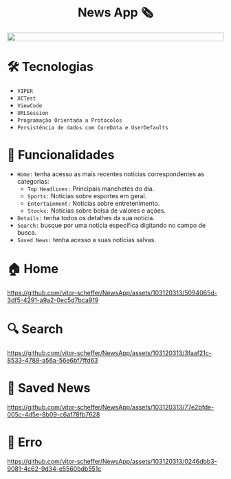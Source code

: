 <h1 align="center">News App 🗞️ </h1>
<div align="center">
  <div style="display: flex">
    <img align="center" style="width: 100%" src="https://github.com/vitor-scheffer/NewsApp/assets/103120313/9ad34c57-5892-4ece-9476-10460dab51a4" />
  </div>
</div>

# 🛠️ Tecnologias

- ```VIPER```
- ```XCTest```
- ```ViewCode```
- ```URLSession```
- ```Programação Orientada a Protocolos```
- ```Persistência de dados com CoreData e UserDefaults```

# 📝 Funcionalidades
- ```Home:``` tenha acesso as mais recentes noticias correspondentes as categorias:
  - ```Top Headlines:``` Principais manchetes do dia.
  - ```Sports:``` Noticias sobre esportes em geral.
  - ```Entertainment:``` Noticias sobre entretenimento.
  - ```Stocks:``` Notícias sobre bolsa de valores e ações.
- ```Details:``` tenha todos os detalhes da sua notícia.
- ```Search:``` busque por uma notícia específica digitando no campo de busca.
- ```Saved News:``` tenha acesso a suas notícias salvas.

# 🏠 Home

https://github.com/vitor-scheffer/NewsApp/assets/103120313/5094065d-3df5-4291-a9a2-0ec5d7bca919

# 🔍 Search

https://github.com/vitor-scheffer/NewsApp/assets/103120313/3faaf21c-8533-4789-a56a-56e6bf7ffd63

# 📌 Saved News

https://github.com/vitor-scheffer/NewsApp/assets/103120313/77e2bfde-005c-4d5e-8b09-c6af78fb7628

# 🚧 Erro

https://github.com/vitor-scheffer/NewsApp/assets/103120313/0246dbb3-9081-4c62-9d34-e5560bdb551c
